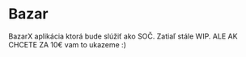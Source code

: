 # Bazar
BazarX aplikácia ktorá bude slúžiť ako SOČ.
Zatiaľ stále WIP.
ALE AK CHCETE ZA 10€ vam to ukazeme :)

